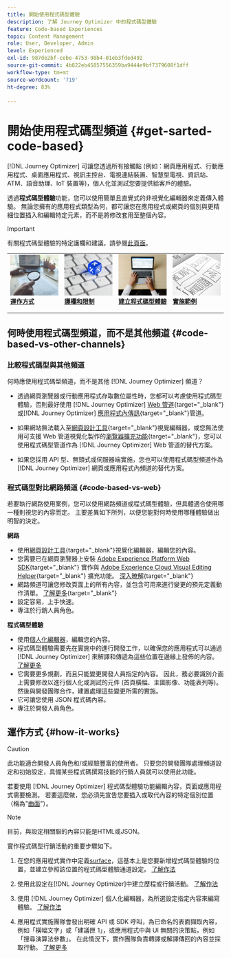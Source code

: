 ```yaml
---
title: 開始使用程式碼型體驗
description: 了解 Journey Optimizer 中的程式碼型體驗
feature: Code-based Experiences
topic: Content Management
role: User, Developer, Admin
level: Experienced
exl-id: 987de2bf-cebe-4753-98b4-01eb3fded492
source-git-commit: 4b822eb45857556359ba9444e9bf7379608f1dff
workflow-type: tm+mt
source-wordcount: '719'
ht-degree: 83%

---
```


# 開始使用程式碼型頻道 {#get-sarted-code-based}

[!DNL Journey Optimizer] 可讓您透過所有接觸點 (例如：網頁應用程式、行動應用程式、桌面應用程式、視訊主控台、電視連結裝置、智慧型電視、資訊站、ATM、語音助理、IoT 裝置等)，個人化並測試您要提供給客戶的體驗。

透過&#x200B;**程式碼型體驗**&#x200B;功能，您可以使用簡單且直覺式的非視覺化編輯器來定義傳入體驗。 無論您擁有的應用程式類型為何，都可讓您在應用程式或網頁的個別與更精細位置插入和編輯特定元素，而不是將修改套用至整個內容。

<!--[!DNL Journey Optimizer] allows you to compose and deliver content on any inbound device in a developer-focused workflow. You can leverage all the personalization capabilities, and preview what will be published. The content can be static (images, text, JSON, HTML) or dynamic (offers, decisions, recommendations). You can also insert custom content actions in your omni-channel journeys.-->

>[!IMPORTANT]
>
>有關程式碼型體驗的特定護欄和建議，請參閱[此頁面](code-based-prerequisites.md)。


<!--Discover the detailed steps to create a code-based campaign in this video.-->

<table style="table-layout:fixed"><tr style="border: 0;">
<td>
<a href="#how-it-works">
<img alt="銷售機會" src="../assets/do-not-localize/privacy-audit.jpeg">
</a>
<div><a href="#how-it-works"><strong>運作方式</strong>
</div>
<p>
</td>
<td>
<a href="code-based-prerequisites.md">
<img alt="驗證" src="../assets/do-not-localize/web-prerequisites.jpg">
</a>
<div>
<a href="code-based-prerequisites.md"><strong>護欄和限制</strong></a>
</div>
<p>
</td>
<td>
<a href="create-code-based.md#create-code-based-campaign">
<img alt="不頻繁" src="../assets/do-not-localize/web-create.jpg">
</a>
<div>
<a href="create-code-based.md#create-code-based-campaign"><strong>建立程式碼型體驗</strong></a>
</div>
<p></td>
<td>
<a href="code-based-implementation-samples.md">
<img alt="驗證" src="../assets/do-not-localize/web-design.jpg">
</a>
<div>
<a href="code-based-implementation-samples.md"><strong>實施範例</strong></a>
</div>
<p>
</td>
</tr></table>

<!--[Learn how to create a code-based campaign in this video](#video)-->

## 何時使用程式碼型頻道，而不是其他頻道 {#code-based-vs-other-channels}

### 比較程式碼型與其他頻道

何時應使用程式碼型頻道，而不是其他 [!DNL Journey Optimizer] 頻道？

* 透過網頁瀏覽器或行動應用程式存取數位屬性時，您都可以考慮使用程式碼型體驗，否則最好使用 [!DNL Journey Optimizer] [Web 管道](../web/get-started-web.md){target="_blank"}或[!DNL Journey Optimizer] [應用程式內傳訊](../in-app/get-started-in-app.md){target="_blank"}管道。

* 如果網站無法載入至[網頁設計工具](../web/web-visual-editor.md){target="_blank"}視覺編輯器，或您無法使用可支援 Web 管道視覺化製作的[瀏覽器擴充功能](../web/web-prerequisites.md#visual-authoring-prerequisites){target="_blank"}，您可以使用程式碼型管道作為 [!DNL Journey Optimizer] Web 管道的替代方案。

* 如果您採用 API 型、無頭式或伺服器端實施，您也可以使用程式碼型頻道作為 [!DNL Journey Optimizer] 網頁或應用程式內頻道的替代方案。

### 程式碼型對比網路頻道 {#code-based-vs-web}

若要執行網路使用案例，您可以使用網路頻道或程式碼型體驗，但具體適合使用哪一種則視您的內容而定。 主要差異如下所列，以便您能對何時使用哪種體驗做出明智的決定。

**網路**

* 使用[網頁設計工具](../web/web-visual-editor.md){target="_blank"}視覺化編輯器，編輯您的內容。
* 您需要已在網頁瀏覽器上安裝 [Adobe Experience Platform Web SDK](https://experienceleague.adobe.com/docs/platform-learn/implement-web-sdk/overview.html?lang=zh-Hant){target="_blank"} 實作與 [Adobe Experience Cloud Visual Editing Helper](https://chrome.google.com/webstore/detail/adobe-experience-cloud-vi/kgmjjkfjacffaebgpkpcllakjifppnca){target="_blank"} 擴充功能。 [深入暸解](../web/web-prerequisites.md){target="_blank"}
* 網路頻道可讓您修改頁面上的所有內容，並包含可用來進行變更的預先定義動作清單。 [了解更多](../web/web-visual-editor.md){target="_blank"}
* 設定容易，上手快速。
* 專注於行銷人員角色。

**程式碼型體驗**

* 使用[個人化編輯器](create-code-based.md#edit-code)，編輯您的內容。
* 程式碼型體驗需要先在實施中的進行開發工作，以確保您的應用程式可以通過 [!DNL Journey Optimizer] 來解譯和傳遞為這些位置在邊緣上發佈的內容。[了解更多](code-based-configuration.md#surface-definition)
* 它需要更多規劃，而且只能變更開發人員指定的內容。 因此，務必要識別介面上需要修改以進行個人化或測試的元件 (首頁橫幅、主圖影像、功能表列等)。然後與開發團隊合作，建置處理這些變更所需的實施。
* 它可讓您使用 JSON 程式碼內容。
* 專注於開發人員角色。

## 運作方式 {#how-it-works}

>[!CAUTION]
>
>此功能適合開發人員角色和/或經驗豐富的使用者。 只要您的開發團隊處理頻道設定和初始設定，具備某些程式碼撰寫技能的行銷人員就可以使用此功能。

若要使用 [!DNL Journey Optimizer] 程式碼型體驗功能編輯內容，頁面或應用程式需要檢測。 若要這麼做，您必須先宣告您要插入或取代內容的特定個別位置（稱為&quot;[曲面](code-based-configuration.md#surface-definition)&quot;）。

>[!NOTE]
>
>目前，與設定相關聯的內容只能是HTML或JSON。

實作程式碼型行銷活動的重要步驟如下。

1. 在您的應用程式實作中定義[surface](code-based-configuration.md#surface-definition)，這基本上是您要新增程式碼型體驗的位置，並建立參照該位置的程式碼型體驗通道設定。 [了解作法](code-based-configuration.md#create-code-based-configuration)

1. 使用此設定在[!DNL Journey Optimizer]中建立歷程或行銷活動。 [了解作法](create-code-based.md#create-code-based-campaign)

1. 使用 [!DNL Journey Optimizer] 個人化編輯器，為所選設定指定內容來編寫體驗。 [了解作法](create-code-based.md#edit-code)

1. 應用程式實施團隊會發出明確 API 或 SDK 呼叫，為已命名的表面擷取內容，例如「橫幅文字」或「建議匣 1」，或應用程式中與 UI 無關的決策點，例如「搜尋演算法參數」。 在此情況下，實作團隊負責轉譯或解譯傳回的內容並採取行動。 [了解更多](code-based-implementation-samples.md)
